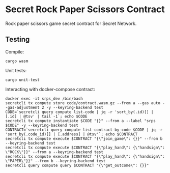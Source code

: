 # Secret Rock Paper Scissors Contract

Rock paper scissors game secret contract for Secret Network.

## Testing

Compile:

```
cargo wasm
```

Unit tests:

```
cargo unit-test
```

Interacting with docker-compose contract:

```
docker exec -it srps_dev /bin/bash
secretcli tx compute store code/contract.wasm.gz --from a --gas auto --gas-adjustment 2 -y --keyring-backend test
CODE=`secretcli query compute list-code | jq -r 'sort_by(.id)[] | [.id] | @tsv' | tail -1`; echo $CODE
secretcli tx compute instantiate $CODE "{}" --from a --label "srps $CODE" -y --keyring-backend test
CONTRACT=`secretcli query compute list-contract-by-code $CODE | jq -r 'sort_by(.code_id)[] | [.address] | @tsv'`; echo $CONTRACT
secretcli tx compute execute $CONTRACT "{\"join_game\": {}}" --from b --keyring-backend test
secretcli tx compute execute $CONTRACT "{\"play_hand\": {\"handsign\": \"ROCK\"}}" --from a --keyring-backend test
secretcli tx compute execute $CONTRACT "{\"play_hand\": {\"handsign\": \"PAPER\"}}" --from b --keyring-backend test
secretcli query compute query $CONTRACT "{\"get_outcome\": {}}"
```
